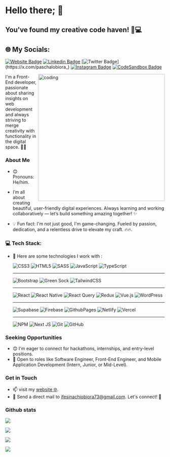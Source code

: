 # Hello there; 👋

## You've found my creative code haven! 🎨💻

## 🌐 My Socials:

[![Website Badge](https://img.shields.io/badge/pasify.github.io-000000?style=for-the-badge&logo=Google-Chrome&logoColor=white&link=https://pasify.github.io)](https://pasify.github.io)
[![Linkedin Badge](https://img.shields.io/badge/-ifesinachi--obiora-blue?style=for-the-badge&logo=Linkedin&logoColor=white&link=https://www.linkedin.com/in/ifesinachi-obiora-b62b7a216)](https://www.linkedin.com/in/ifesinachi-obiora-b62b7a216)
[![Twitter Badge](https://img.shields.io/badge/-@paschalobiora_-1ca0f1?style=for-the-badge&logo=x&logoColor=white&link=https://x.com/paschalobiora_)](https://x.com/paschalobiora_)
[![Instagram Badge](https://img.shields.io/badge/-@paskkal.io-e4405f?style=for-the-badge&logo=instagram&logoColor=white&link=https://www.instagram.com/paskkal.io/)](https://www.instagram.com/paskkal.io/)
[![CodeSandbox Badge](https://img.shields.io/badge/pasify-CodeSandbox-000000?style=for-the-badge&logo=codesandbox&logoColor=white&link=https://codesandbox.io/u/pasify)](https://codesandbox.io/u/pasify)

<img align="right" alt="coding" width="400" src="https://media3.giphy.com/media/qgQUggAC3Pfv687qPC/giphy.gif">

I'm a Front-End developer, passionate about sharing insights on web development and always striving to merge creativity with functionality in the digital space. 🚀🌐

### About Me

- 😊 Pronouns: He/him.

- I’m all about creating beautiful, user-friendly digital experiences. Always learning and working collaboratively — let’s build something amazing together! ✨
- 💡 Fun fact: I'm not just good, I'm game-changing. Fueled by passion, dedication, and a relentless drive to elevate my craft. 🔥🔥.

### 💻 Tech Stack:

- 🌱 Here are some technologies I work with :

  ![CSS3](https://img.shields.io/badge/css3-%231572B6.svg?style=for-the-badge&logo=css3&logoColor=white) ![HTML5](https://img.shields.io/badge/html5-%23E34F26.svg?style=for-the-badge&logo=html5&logoColor=white) ![SASS](https://img.shields.io/badge/SASS-hotpink.svg?style=for-the-badge&logo=SASS&logoColor=white)
  ![JavaScript](https://img.shields.io/badge/-JavaScript-%23F7DF1C?style=for-the-badge&logo=javascript&logoColor=000000&labelColor=%23F7DF1C&color=%23FFCE5A) ![TypeScript](https://img.shields.io/badge/typescript-%23007ACC.svg?style=for-the-badge&logo=typescript&logoColor=white)

  ***

  ![Bootstrap](https://img.shields.io/badge/bootstrap-%238511FA.svg?style=for-the-badge&logo=bootstrap&logoColor=white) ![Green Sock](https://img.shields.io/badge/green%20sock-88CE02?style=for-the-badge&logo=greensock&logoColor=white) ![TailwindCSS](https://img.shields.io/badge/tailwindcss-%2338B2AC.svg?style=for-the-badge&logo=tailwind-css&logoColor=white)

  ***

  ![React](https://img.shields.io/badge/react-%2320232a.svg?style=for-the-badge&logo=react&logoColor=%2361DAFB) ![React Native](https://img.shields.io/badge/react_native-%2320232a.svg?style=for-the-badge&logo=react&logoColor=%2361DAFB) ![React Query](https://img.shields.io/badge/-React%20Query-FF4154?style=for-the-badge&logo=react%20query&logoColor=white) ![Redux](https://img.shields.io/badge/redux-%23593d88.svg?style=for-the-badge&logo=redux&logoColor=white) ![Vue.js](https://img.shields.io/badge/vue.js-%2335495e.svg?style=for-the-badge&logo=vuedotjs&logoColor=%234FC08D) ![WordPress](https://img.shields.io/badge/WordPress-%23117AC9.svg?style=for-the-badge&logo=WordPress&logoColor=white)

  ***

  ![Supabase](https://img.shields.io/badge/Supabase-3ECF8E?style=for-the-badge&logo=supabase&logoColor=white)
  ![Firebase](https://img.shields.io/badge/firebase-%23039BE5.svg?style=for-the-badge&logo=firebase) ![GithubPages](https://img.shields.io/badge/github%20pages-121013?style=for-the-badge&logo=github&logoColor=white) ![Netlify](https://img.shields.io/badge/netlify-%23000000.svg?style=for-the-badge&logo=netlify&logoColor=#00C7B7) ![Vercel](https://img.shields.io/badge/vercel-%23000000.svg?style=for-the-badge&logo=vercel&logoColor=white)

  ***

  ![NPM](https://img.shields.io/badge/NPM-%23CB3837.svg?style=for-the-badge&logo=npm&logoColor=white) ![Next JS](https://img.shields.io/badge/Next-black?style=for-the-badge&logo=next.js&logoColor=white) ![Git](https://img.shields.io/badge/git-%23F05033.svg?style=for-the-badge&logo=git&logoColor=white) ![GitHub](https://img.shields.io/badge/github-%23121011.svg?style=for-the-badge&logo=github&logoColor=white)

### Seeking Opportunities

- 😊 I'm eager to connect for hackathons, internships, and entry-level positions.
- 💼 Open to roles like Software Engineer, Front-End Engineer, and Mobile Application Development (Intern, Junior, or Mid-Level).

### Get in Touch

- 📫 visit my [website 🌐](https://pasify.github.io).
- 📧 Send a direct mail to [ifesinachiobiora73@gmail.com](mailto:ifesinachiobiora73@gmail.com). Let's connect! 🚀

### Github stats

![](https://github-readme-stats.vercel.app/api?username=pasify&theme=codeSTACKr&hide_border=false&include_all_commits=true&count_private=false)

![](https://github-readme-streak-stats.herokuapp.com/?user=pasify&theme=codeSTACKr&hide_border=false)

![](https://github-readme-stats.vercel.app/api/top-langs/?username=pasify&theme=codeSTACKr&hide_border=false&include_all_commits=true&count_private=false&layout=compact)

[![](https://visitcount.itsvg.in/api?id=pasify&icon=3&color=13)](https://visitcount.itsvg.in)
